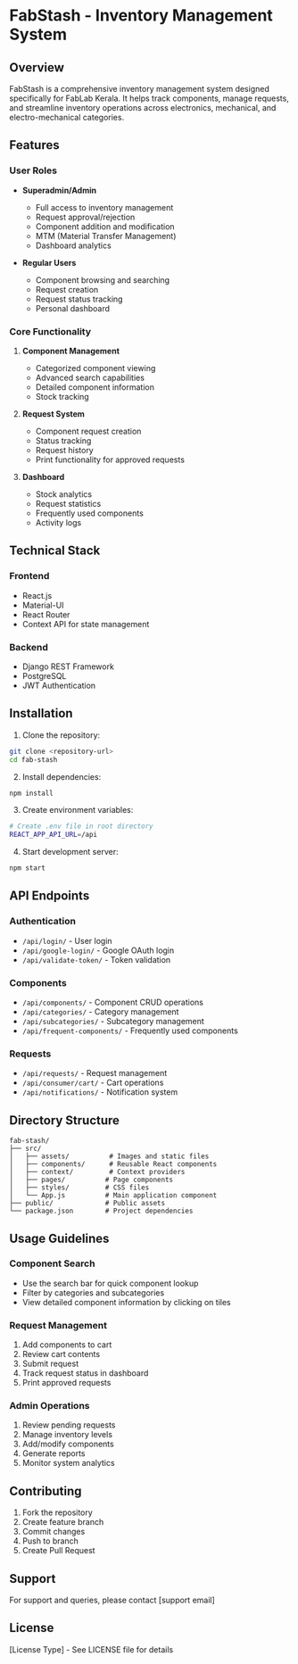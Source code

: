 # FabStash - Inventory Management System

## Overview
FabStash is a comprehensive inventory management system designed specifically for FabLab Kerala. It helps track components, manage requests, and streamline inventory operations across electronics, mechanical, and electro-mechanical categories.

## Features

### User Roles
- **Superadmin/Admin**
  - Full access to inventory management
  - Request approval/rejection
  - Component addition and modification
  - MTM (Material Transfer Management)
  - Dashboard analytics
  
- **Regular Users**
  - Component browsing and searching
  - Request creation
  - Request status tracking
  - Personal dashboard

### Core Functionality
1. **Component Management**
   - Categorized component viewing
   - Advanced search capabilities
   - Detailed component information
   - Stock tracking

2. **Request System**
   - Component request creation
   - Status tracking
   - Request history
   - Print functionality for approved requests

3. **Dashboard**
   - Stock analytics
   - Request statistics
   - Frequently used components
   - Activity logs

## Technical Stack

### Frontend
- React.js
- Material-UI
- React Router
- Context API for state management

### Backend
- Django REST Framework
- PostgreSQL
- JWT Authentication

## Installation

1. Clone the repository:
```bash
git clone <repository-url>
cd fab-stash
```

2. Install dependencies:
```bash
npm install
```

3. Create environment variables:
```bash
# Create .env file in root directory
REACT_APP_API_URL=/api
```

4. Start development server:
```bash
npm start
```

## API Endpoints

### Authentication
- `/api/login/` - User login
- `/api/google-login/` - Google OAuth login
- `/api/validate-token/` - Token validation

### Components
- `/api/components/` - Component CRUD operations
- `/api/categories/` - Category management
- `/api/subcategories/` - Subcategory management
- `/api/frequent-components/` - Frequently used components

### Requests
- `/api/requests/` - Request management
- `/api/consumer/cart/` - Cart operations
- `/api/notifications/` - Notification system

## Directory Structure

```
fab-stash/
├── src/
│   ├── assets/          # Images and static files
│   ├── components/      # Reusable React components
│   ├── context/         # Context providers
│   ├── pages/          # Page components
│   ├── styles/         # CSS files
│   └── App.js          # Main application component
├── public/             # Public assets
└── package.json        # Project dependencies
```

## Usage Guidelines

### Component Search
- Use the search bar for quick component lookup
- Filter by categories and subcategories
- View detailed component information by clicking on tiles

### Request Management
1. Add components to cart
2. Review cart contents
3. Submit request
4. Track request status in dashboard
5. Print approved requests

### Admin Operations
1. Review pending requests
2. Manage inventory levels
3. Add/modify components
4. Generate reports
5. Monitor system analytics

## Contributing
1. Fork the repository
2. Create feature branch
3. Commit changes
4. Push to branch
5. Create Pull Request

## Support
For support and queries, please contact [support email]

## License
[License Type] - See LICENSE file for details
